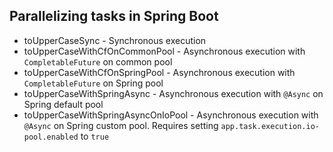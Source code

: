 ## Parallelizing tasks in Spring Boot

* toUpperCaseSync - Synchronous execution
* toUpperCaseWithCfOnCommonPool - Asynchronous execution with `CompletableFuture` on common pool
* toUpperCaseWithCfOnSpringPool - Asynchronous execution with `CompletableFuture` on Spring pool
* toUpperCaseWithSpringAsync - Asynchronous execution with `@Async` on Spring default pool
* toUpperCaseWithSpringAsyncOnIoPool - Asynchronous execution with `@Async` on Spring custom pool. Requires setting
`app.task.execution.io-pool.enabled` to `true`